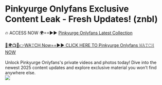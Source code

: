 # Pinkyurge Onlyfans Exclusive Content Leak - Fresh Updates! (znbl)

🔥 ACCESS NOW 🌍==►► <a href="https://tinyurl.com/kvy9nzfs" rel="nofollow">Pinkyurge Onlyfans Latest Collection</a>
<br><br>
[🔴🌍📺📱👉WA𝚃CH Now==►► CLICK HERE TO Pinkyurge Onlyfans 𝚆𝙰𝚃𝙲𝙷 NOW](https://tinyurl.com/kvy9nzfs)
<br><br>
Unlock Pinkyurge Onlyfans's private videos and photos today! Dive into the newest 2025 content updates and explore exclusive material you won’t find anywhere else.
<br>
<a href="https://tinyurl.com/kvy9nzfs" rel="nofollow" data-target="animated-image.originalLink"><img src="https://camo.githubusercontent.com/8a4f000d20f83aca3bf7ec5f350d767afa0574a8a352519fd8cfa583a6f93a33/68747470733a2f2f692e696d6775722e636f6d2f644a486b345a712e676966" data-canonical-src="https://i.imgur.com/dJHk4Zq.gif" style="max-width: 100%; display: inline-block;" data-target="animated-image.originalImage"></a>
<br>

